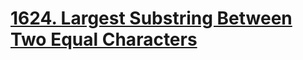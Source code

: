 # [1624. Largest Substring Between Two Equal Characters](https://leetcode.com/problems/largest-substring-between-two-equal-characters/description/)